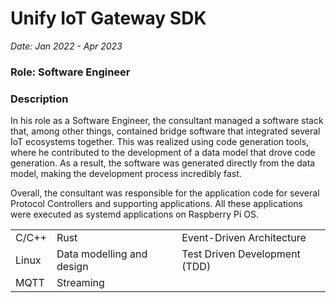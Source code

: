 # Unify IoT Gateway SDK

*Date: Jan 2022 - Apr 2023*

### Role: Software Engineer

### Description

In his role as a Software Engineer, the consultant managed a software stack that, among other things, contained bridge software that integrated several IoT ecosystems together. This was realized using code generation tools, where he contributed to the development of a data model that drove code generation. As a result, the software was generated directly from the data model, making the development process incredibly fast.

Overall, the consultant was responsible for the application code for several Protocol Controllers and supporting applications. All these applications were executed as systemd applications on Raspberry Pi OS.

<table>
    <tr>
        <td>C/C++</td>
        <td>Rust</td>
        <td>Event-Driven Architecture</td>
    </tr>
    <tr>
        <td>Linux</td>
        <td>Data modelling and design</td>
        <td>Test Driven Development (TDD)</td>
    </tr>
    <tr>
        <td>MQTT</td>
        <td>Streaming</td>
    </tr>
</table>
